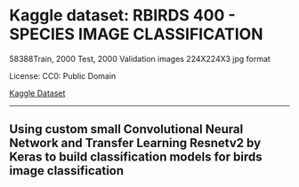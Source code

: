 # **Kaggle dataset: RBIRDS 400 - SPECIES IMAGE CLASSIFICATION**

58388Train, 2000 Test, 2000 Validation images 224X224X3 jpg format

License: CC0: Public Domain

[Kaggle Dataset](https://www.kaggle.com/datasets/gpiosenka/100-bird-species)


---


## **Using custom small Convolutional Neural Network and Transfer Learning Resnetv2 by Keras to build classification models for birds image classification**